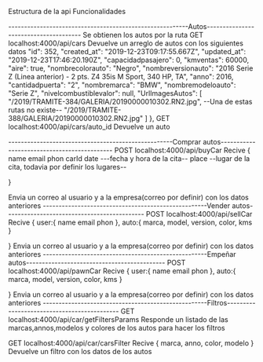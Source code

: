 Estructura de la api
Funcionalidades

---------------------------------------------------------Autos--------------------------------------
Se obtienen los autos por la ruta 
GET localhost:4000/api/cars
Devuelve un arreglo de autos con los siguientes datos
"id": 352,
        "created_at": "2019-12-23T09:17:55.667Z",
        "updated_at": "2019-12-23T17:46:20.190Z",
        "capacidadpasajero": 0,
        "kmventas": 60000,
        "aire": true,
        "nombrecolorauto": "Negro",
        "nombreversionauto": "2016 Serie Z (Linea anterior) - 2 pts. Z4 35is M Sport, 340 HP, TA",
        "anno": 2016,
        "cantidadpuerta": "2",
        "nombremarca": "BMW",
        "nombremodeloauto": "Serie Z",
        "nivelcombustiblevalor": null,
        "UrlImagesAutos": [
            "/2019/TRAMITE-384/GALERIA/20190000010302.RN2.jpg",  --Una de estas rutas no existe--
            "/2019/TRAMITE-388/GALERIA/20190000010302.RN2.jpg"
        ]
    },
GET localhost:4000/api/cars/auto_id
Devuelve un auto

----------------------------------------------------Comprar autos--------------------------------------------
POST localhost:4000/api/buyCar
Recive 
{
    name
    email
    phon
    carId
    date ---fecha y hora de la cita--
    place  --lugar de la cita, todavia por definir los lugares--
    
}

Envia un correo al usuario y a la empresa(correo por definir) con los datos anteriores
----------------------------------------------------Vender autos--------------------------------------------
POST localhost:4000/api/sellCar
Recive 
{
   user:{
    name
    email
    phon
   },
   auto:{
       marca,
       model,
       version,
       color,
       kms
   }
        
    
}
Envia un correo al usuario y a la empresa(correo por definir) con los datos anteriores
----------------------------------------------------Empeñar autos--------------------------------------------
POST localhost:4000/api/pawnCar
Recive 
{
   user:{
    name
    email
    phon
   },
   auto:{
       marca,
       model,
       version,
       color,
       kms
   }
        
    
}
Envia un correo al usuario y a la empresa(correo por definir) con los datos anteriores
----------------------------------------------------Filtros--------------------------------------------
GET localhost:4000/api/car/getFiltersParams
Responde un listado de las marcas,annos,modelos y colores de los autos para hacer los filtros

GET localhost:4000/api/car/carsFilter
Recive 
{
    marca,
    anno,
    color,
    modelo
}
Devuelve un filtro con los datos de los autos

